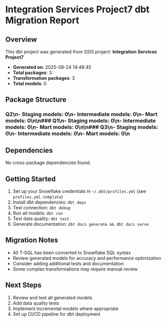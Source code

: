 # Integration Services Project7 dbt Migration Report

## Overview
This dbt project was generated from SSIS project: **Integration Services Project7**

- **Generated on**: 2025-08-24 14:48:45
- **Total packages**: 3
- **Transformation packages**: 3
- **Total models**: 0

## Package Structure

### Q2\n- Staging models: 0\n- Intermediate models: 0\n- Mart models: 0\n\n### Q1\n- Staging models: 0\n- Intermediate models: 0\n- Mart models: 0\n\n### Q3\n- Staging models: 0\n- Intermediate models: 0\n- Mart models: 0\n

## Dependencies

No cross-package dependencies found.

## Getting Started

1. Set up your Snowflake credentials in `~/.dbt/profiles.yml` (see `profiles.yml.template`)
2. Install dbt dependencies: `dbt deps`
3. Test connection: `dbt debug`
4. Run all models: `dbt run`
5. Test data quality: `dbt test`
6. Generate documentation: `dbt docs generate && dbt docs serve`

## Migration Notes

- All T-SQL has been converted to Snowflake SQL syntax
- Review generated models for accuracy and performance optimization
- Consider adding additional tests and documentation
- Some complex transformations may require manual review

## Next Steps

1. Review and test all generated models
2. Add data quality tests
3. Implement incremental models where appropriate  
4. Set up CI/CD pipeline for dbt deployment
